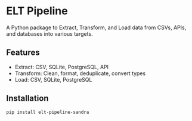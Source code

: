# ELT Pipeline

A Python package to Extract, Transform, and Load data from CSVs, APIs, and databases into various targets.

## Features
- Extract: CSV, SQLite, PostgreSQL, API
- Transform: Clean, format, deduplicate, convert types
- Load: CSV, SQLite, PostgreSQL

## Installation
```bash
pip install elt-pipeline-sandra
